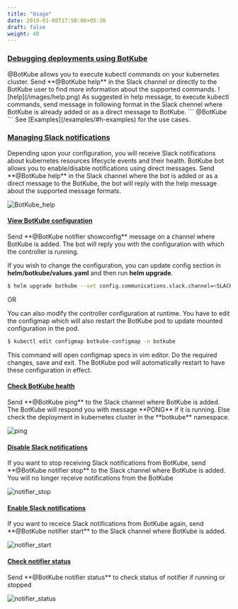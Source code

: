 ```yaml
---
title: "Usage"
date: 2019-01-08T17:58:08+05:30
draft: false
weight: 40
---
```


<h3 class="section-head" id="h-show-help"><a href="#h-show-help">Debugging deployments using BotKube</a></h3>
@BotKube allows you to execute kubectl commands on your kubernetes cluster.
Send **@BotKube help** in the Slack channel or directly to the BotKube user to find more information about the supported commands.
![help](/images/help.png)
As suggested in help message, to execute kubectl commands, send message in following format in the Slack chennel where BotKube is already added or as a direct message to BotKube.
```
@BotKube <kubectl command without `kubectl` prefix>
```
See [Examples](/examples/#h-examples) for the use cases.

<h3 class="section-head" id="h-manage-notif"><a href="#h-manage-notif">Managing Slack notifications</a></h3>
Depending upon your configuration, you will receive Slack notifications about kubernetes resources lifecycle events and their health.
BotKube bot allows you to enable/disable notifications using direct messages. Send **@BotKube help** in the Slack channel where the bot is added or as a direct message to the BotKube, the bot will reply with the help message about the supported message formats.

![BotKube_help](/images/help.png)

<h4 class="section-head" id="h-view-config"><a href="#h-view-config">View BotKube configuration</a></h4>
Send **@BotKube notifier showconfig** message on a channel where BotKube is added. The bot will reply you with the configuration with which the controller is running.

If you wish to change the configuration, you can update config section in **helm/botkube/values.yaml** and then run **helm upgrade**.
```bash
$ helm upgrade botkube --set config.communications.slack.channel=<SLACK_CHANNEL_NAME>,config.communications.slack.token=<SLACK_API_TOKEN_FOR_THE_BOT>,config.settings.clustername=<CLUSTER_NAME>,config.settings.allowkubectl=<ALLOW_KUBECTL> helm/botkube/
```
OR

You can also modify the controller configuration at runtime. You have to edit the configmap which will also restart the BotKube pod to update mounted configuration in the pod.

```bash
$ kubectl edit configmap botkube-configmap -n botkube
```
This command will open configmap specs in vim editor. Do the required changes, save and exit. The BotKube pod will automatically restart to have these configuration in effect.


<h4 class="section-head" id="h-check-health"><a href="#h-check-health">Check BotKube health</a></h4>
Send **@BotKube ping** to the Slack channel where BotKube is added. The BotKube will respond you with message **PONG** if it is running. Else check the deployment in kubernetes cluster in the **botkube** namespace.

![ping](/images/ping.png)


<h4 class="section-head" id="h-notifer-stop"><a href="#h-notifier-stop">Disable Slack notifications</a></h4>
If you want to stop receiving Slack notifications from BotKube, send
**@BotKube notifier stop**
to the Slack channel where BotKube is added. You will no longer receive notifications from the BotKube

![notifier_stop](/images/notifier_stop.png)

<h4 class="section-head" id="h-notifer-start"><a href="#h-notifier-start">Enable Slack notifications</a></h4>
If you want to receice Slack notifications from BotKube again, send
**@BotKube notifier start**
to the Slack channel where BotKube is added.

![notifier_start](/images/notifier_start.png)

<h4 class="section-head" id="h-notifer-status"><a href="#h-notifier-status">Check notifier status</a></h4>
Send **@BotKube notifier status** to check status of notifier if running or stopped

![notifier_status](/images/notifier_status.png)

